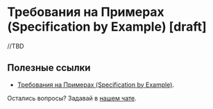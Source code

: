 # Требования на Примерах (Specification by Example)  [draft]

//TBD


## Полезные ссылки

- [Требования на Примерах (Specification by Example)](https://less.works/ru/less/technical-excellence/specification-by-example).

Остались вопросы? Задавай в [нашем чате](https://t.me/technicalexcellenceru).
